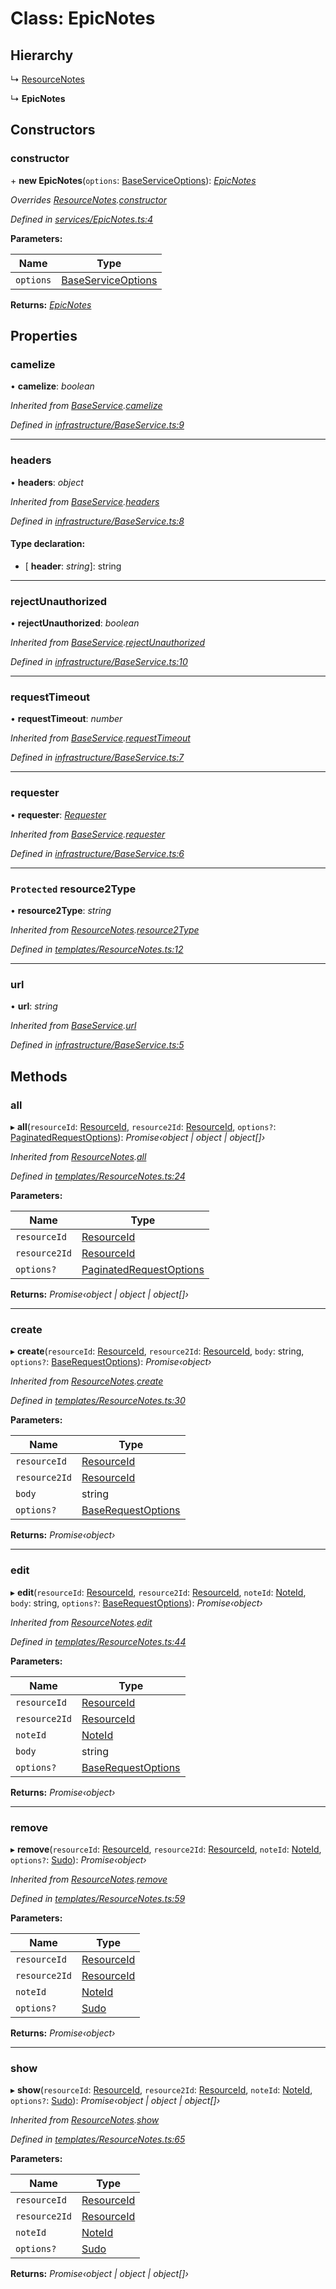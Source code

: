 # Class: EpicNotes

## Hierarchy

  ↳ [ResourceNotes](_templates_resourcenotes_.resourcenotes.md)

  ↳ **EpicNotes**

## Constructors

###  constructor

\+ **new EpicNotes**(`options`: [BaseServiceOptions](../interfaces/_infrastructure_index_.baseserviceoptions.md)): *[EpicNotes](_services_epicnotes_.epicnotes.md)*

*Overrides [ResourceNotes](_templates_resourcenotes_.resourcenotes.md).[constructor](_templates_resourcenotes_.resourcenotes.md#constructor)*

*Defined in [services/EpicNotes.ts:4](https://github.com/arsdehnel/node-gitlab/blob/c2ee9bb/src/services/EpicNotes.ts#L4)*

**Parameters:**

Name | Type |
------ | ------ |
`options` | [BaseServiceOptions](../interfaces/_infrastructure_index_.baseserviceoptions.md) |

**Returns:** *[EpicNotes](_services_epicnotes_.epicnotes.md)*

## Properties

###  camelize

• **camelize**: *boolean*

*Inherited from [BaseService](_infrastructure_baseservice_.baseservice.md).[camelize](_infrastructure_baseservice_.baseservice.md#camelize)*

*Defined in [infrastructure/BaseService.ts:9](https://github.com/arsdehnel/node-gitlab/blob/c2ee9bb/src/infrastructure/BaseService.ts#L9)*

___

###  headers

• **headers**: *object*

*Inherited from [BaseService](_infrastructure_baseservice_.baseservice.md).[headers](_infrastructure_baseservice_.baseservice.md#headers)*

*Defined in [infrastructure/BaseService.ts:8](https://github.com/arsdehnel/node-gitlab/blob/c2ee9bb/src/infrastructure/BaseService.ts#L8)*

#### Type declaration:

* \[ **header**: *string*\]: string

___

###  rejectUnauthorized

• **rejectUnauthorized**: *boolean*

*Inherited from [BaseService](_infrastructure_baseservice_.baseservice.md).[rejectUnauthorized](_infrastructure_baseservice_.baseservice.md#rejectunauthorized)*

*Defined in [infrastructure/BaseService.ts:10](https://github.com/arsdehnel/node-gitlab/blob/c2ee9bb/src/infrastructure/BaseService.ts#L10)*

___

###  requestTimeout

• **requestTimeout**: *number*

*Inherited from [BaseService](_infrastructure_baseservice_.baseservice.md).[requestTimeout](_infrastructure_baseservice_.baseservice.md#requesttimeout)*

*Defined in [infrastructure/BaseService.ts:7](https://github.com/arsdehnel/node-gitlab/blob/c2ee9bb/src/infrastructure/BaseService.ts#L7)*

___

###  requester

• **requester**: *[Requester](../interfaces/_infrastructure_index_.requester.md)*

*Inherited from [BaseService](_infrastructure_baseservice_.baseservice.md).[requester](_infrastructure_baseservice_.baseservice.md#requester)*

*Defined in [infrastructure/BaseService.ts:6](https://github.com/arsdehnel/node-gitlab/blob/c2ee9bb/src/infrastructure/BaseService.ts#L6)*

___

### `Protected` resource2Type

• **resource2Type**: *string*

*Inherited from [ResourceNotes](_templates_resourcenotes_.resourcenotes.md).[resource2Type](_templates_resourcenotes_.resourcenotes.md#protected-resource2type)*

*Defined in [templates/ResourceNotes.ts:12](https://github.com/arsdehnel/node-gitlab/blob/c2ee9bb/src/templates/ResourceNotes.ts#L12)*

___

###  url

• **url**: *string*

*Inherited from [BaseService](_infrastructure_baseservice_.baseservice.md).[url](_infrastructure_baseservice_.baseservice.md#url)*

*Defined in [infrastructure/BaseService.ts:5](https://github.com/arsdehnel/node-gitlab/blob/c2ee9bb/src/infrastructure/BaseService.ts#L5)*

## Methods

###  all

▸ **all**(`resourceId`: [ResourceId](../modules/_services_index_.md#resourceid), `resource2Id`: [ResourceId](../modules/_services_index_.md#resourceid), `options?`: [PaginatedRequestOptions](../interfaces/_infrastructure_index_.paginatedrequestoptions.md)): *Promise‹object | object | object[]›*

*Inherited from [ResourceNotes](_templates_resourcenotes_.resourcenotes.md).[all](_templates_resourcenotes_.resourcenotes.md#all)*

*Defined in [templates/ResourceNotes.ts:24](https://github.com/arsdehnel/node-gitlab/blob/c2ee9bb/src/templates/ResourceNotes.ts#L24)*

**Parameters:**

Name | Type |
------ | ------ |
`resourceId` | [ResourceId](../modules/_services_index_.md#resourceid) |
`resource2Id` | [ResourceId](../modules/_services_index_.md#resourceid) |
`options?` | [PaginatedRequestOptions](../interfaces/_infrastructure_index_.paginatedrequestoptions.md) |

**Returns:** *Promise‹object | object | object[]›*

___

###  create

▸ **create**(`resourceId`: [ResourceId](../modules/_services_index_.md#resourceid), `resource2Id`: [ResourceId](../modules/_services_index_.md#resourceid), `body`: string, `options?`: [BaseRequestOptions](../interfaces/_infrastructure_index_.baserequestoptions.md)): *Promise‹object›*

*Inherited from [ResourceNotes](_templates_resourcenotes_.resourcenotes.md).[create](_templates_resourcenotes_.resourcenotes.md#create)*

*Defined in [templates/ResourceNotes.ts:30](https://github.com/arsdehnel/node-gitlab/blob/c2ee9bb/src/templates/ResourceNotes.ts#L30)*

**Parameters:**

Name | Type |
------ | ------ |
`resourceId` | [ResourceId](../modules/_services_index_.md#resourceid) |
`resource2Id` | [ResourceId](../modules/_services_index_.md#resourceid) |
`body` | string |
`options?` | [BaseRequestOptions](../interfaces/_infrastructure_index_.baserequestoptions.md) |

**Returns:** *Promise‹object›*

___

###  edit

▸ **edit**(`resourceId`: [ResourceId](../modules/_services_index_.md#resourceid), `resource2Id`: [ResourceId](../modules/_services_index_.md#resourceid), `noteId`: [NoteId](../modules/_services_index_.md#noteid), `body`: string, `options?`: [BaseRequestOptions](../interfaces/_infrastructure_index_.baserequestoptions.md)): *Promise‹object›*

*Inherited from [ResourceNotes](_templates_resourcenotes_.resourcenotes.md).[edit](_templates_resourcenotes_.resourcenotes.md#edit)*

*Defined in [templates/ResourceNotes.ts:44](https://github.com/arsdehnel/node-gitlab/blob/c2ee9bb/src/templates/ResourceNotes.ts#L44)*

**Parameters:**

Name | Type |
------ | ------ |
`resourceId` | [ResourceId](../modules/_services_index_.md#resourceid) |
`resource2Id` | [ResourceId](../modules/_services_index_.md#resourceid) |
`noteId` | [NoteId](../modules/_services_index_.md#noteid) |
`body` | string |
`options?` | [BaseRequestOptions](../interfaces/_infrastructure_index_.baserequestoptions.md) |

**Returns:** *Promise‹object›*

___

###  remove

▸ **remove**(`resourceId`: [ResourceId](../modules/_services_index_.md#resourceid), `resource2Id`: [ResourceId](../modules/_services_index_.md#resourceid), `noteId`: [NoteId](../modules/_services_index_.md#noteid), `options?`: [Sudo](../interfaces/_infrastructure_index_.sudo.md)): *Promise‹object›*

*Inherited from [ResourceNotes](_templates_resourcenotes_.resourcenotes.md).[remove](_templates_resourcenotes_.resourcenotes.md#remove)*

*Defined in [templates/ResourceNotes.ts:59](https://github.com/arsdehnel/node-gitlab/blob/c2ee9bb/src/templates/ResourceNotes.ts#L59)*

**Parameters:**

Name | Type |
------ | ------ |
`resourceId` | [ResourceId](../modules/_services_index_.md#resourceid) |
`resource2Id` | [ResourceId](../modules/_services_index_.md#resourceid) |
`noteId` | [NoteId](../modules/_services_index_.md#noteid) |
`options?` | [Sudo](../interfaces/_infrastructure_index_.sudo.md) |

**Returns:** *Promise‹object›*

___

###  show

▸ **show**(`resourceId`: [ResourceId](../modules/_services_index_.md#resourceid), `resource2Id`: [ResourceId](../modules/_services_index_.md#resourceid), `noteId`: [NoteId](../modules/_services_index_.md#noteid), `options?`: [Sudo](../interfaces/_infrastructure_index_.sudo.md)): *Promise‹object | object | object[]›*

*Inherited from [ResourceNotes](_templates_resourcenotes_.resourcenotes.md).[show](_templates_resourcenotes_.resourcenotes.md#show)*

*Defined in [templates/ResourceNotes.ts:65](https://github.com/arsdehnel/node-gitlab/blob/c2ee9bb/src/templates/ResourceNotes.ts#L65)*

**Parameters:**

Name | Type |
------ | ------ |
`resourceId` | [ResourceId](../modules/_services_index_.md#resourceid) |
`resource2Id` | [ResourceId](../modules/_services_index_.md#resourceid) |
`noteId` | [NoteId](../modules/_services_index_.md#noteid) |
`options?` | [Sudo](../interfaces/_infrastructure_index_.sudo.md) |

**Returns:** *Promise‹object | object | object[]›*
